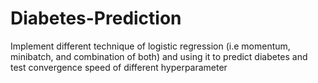 # Diabetes-Prediction
Implement different technique of logistic regression (i.e momentum, minibatch, and combination of both) and using it to predict diabetes and test convergence speed of different hyperparameter 
